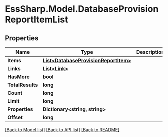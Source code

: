 # EssSharp.Model.DatabaseProvisionReportItemList

## Properties

Name | Type | Description | Notes
------------ | ------------- | ------------- | -------------
**Items** | [**List&lt;DatabaseProvisionReportItem&gt;**](DatabaseProvisionReportItem.md) |  | [optional] 
**Links** | [**List&lt;Link&gt;**](Link.md) |  | [optional] 
**HasMore** | **bool** |  | [optional] 
**TotalResults** | **long** |  | [optional] 
**Count** | **long** |  | [optional] 
**Limit** | **long** |  | [optional] 
**Properties** | **Dictionary&lt;string, string&gt;** |  | [optional] 
**Offset** | **long** |  | [optional] 

[[Back to Model list]](../README.md#documentation-for-models) [[Back to API list]](../README.md#documentation-for-api-endpoints) [[Back to README]](../README.md)

